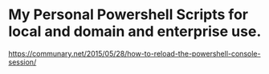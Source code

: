 # My Personal Powershell Scripts for local and domain and enterprise use.
https://communary.net/2015/05/28/how-to-reload-the-powershell-console-session/